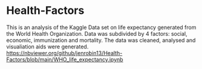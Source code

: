 # Health-Factors
This is an analysis of the Kaggle Data set on life expectancy generated from the World Health Organization.
Data was subdivided by 4 factors: social, economic, immunization and mortality.
The data was cleaned, analysed and visualiation aids were generated.
https://nbviewer.org/github/jenrobin13/Health-Factors/blob/main/WHO_life_expectancy.ipynb
